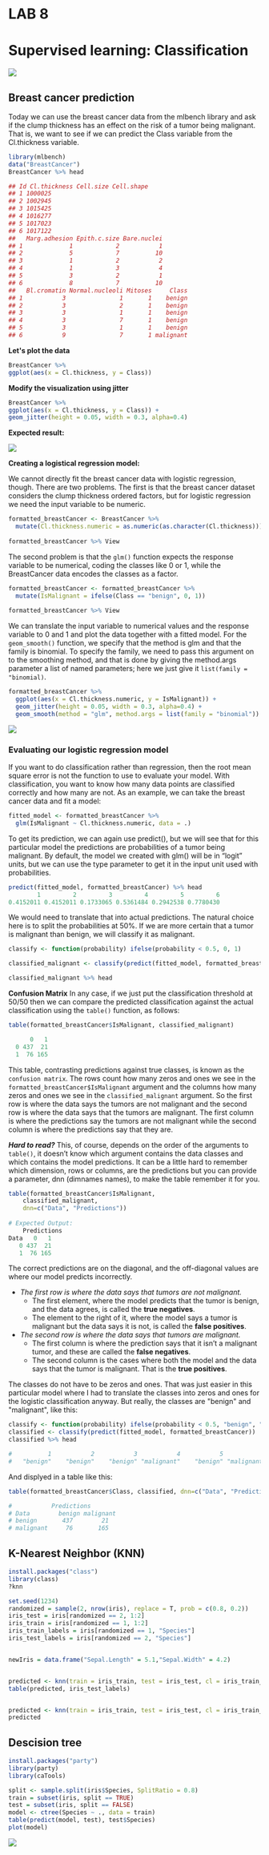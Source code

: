 # LAB 8


# Supervised learning: Classification

![](https://i.imgur.com/HuwRXhp.png)

## Breast cancer prediction
Today we can use the breast cancer data from the mlbench library and ask if the clump thickness has an effect on the risk of a tumor being malignant. That is, we want to see if we can predict the Class variable from the Cl.thickness variable. 

```R
library(mlbench)
data("BreastCancer")
BreastCancer %>% head

## Id Cl.thickness Cell.size Cell.shape
## 1 1000025
## 2 1002945
## 3 1015425
## 4 1016277
## 5 1017023
## 6 1017122
##   Marg.adhesion Epith.c.size Bare.nuclei
## 1             1            2           1
## 2             5            7          10
## 3             1            2           2
## 4             1            3           4
## 5             3            2           1
## 6             8            7          10
##   Bl.cromatin Normal.nucleoli Mitoses     Class
## 1           3               1       1    benign
## 2           3               2       1    benign
## 3           3               1       1    benign
## 4           3               7       1    benign
## 5           3               1       1    benign
## 6           9               7       1 malignant
```

**Let's plot the data**

```R
BreastCancer %>%
ggplot(aes(x = Cl.thickness, y = Class))
```

**Modify the visualization using jitter**
```R
BreastCancer %>%
ggplot(aes(x = Cl.thickness, y = Class)) + 
geom_jitter(height = 0.05, width = 0.3, alpha=0.4)
```
**Expected result:**

![](https://i.imgur.com/qsmg4av.png)


**Creating a logistical regression model:**

We cannot directly fit the breast cancer data with logistic regression, though. There are two problems. The first is that the breast cancer dataset considers the clump thickness ordered factors, but for logistic regression we need the input variable to be numeric. 

```R
formatted_breastCancer <- BreastCancer %>%
  mutate(Cl.thickness.numeric = as.numeric(as.character(Cl.thickness)))
  
formatted_breastCancer %>% View
```

The second problem is that the `glm()` function expects the response variable to be numerical, coding the classes like 0 or 1, while the BreastCancer data encodes the classes as a factor.


```R
formatted_breastCancer <- formatted_breastCancer %>%
  mutate(IsMalignant = ifelse(Class == "benign", 0, 1))
  
formatted_breastCancer %>% View
```

We can translate the input variable to numerical values and the response variable to 0 and 1 and plot the data together with a fitted model. For the `geom_smooth()` function, we specify that the method is glm and that the family is binomial. To specify the family, we need to pass this argument on to the smoothing method, and that is done by giving the method.args parameter a list of named parameters; here we just give it `list(family = "binomial)`.


```R
formatted_breastCancer %>%
  ggplot(aes(x = Cl.thickness.numeric, y = IsMalignant)) +
  geom_jitter(height = 0.05, width = 0.3, alpha=0.4) + 
  geom_smooth(method = "glm", method.args = list(family = "binomial"))
```

![](https://i.imgur.com/yTN7kmC.png)

### Evaluating our logistic regression model

If you want to do classification rather than regression, then the root mean square error is not the function to use to evaluate your model. With classification, you want to know how many data points are classified correctly and how many are not.
As an example, we can take the breast cancer data and fit a model:

```R
fitted_model <- formatted_breastCancer %>%
  glm(IsMalignant ~ Cl.thickness.numeric, data = .)
```
To get its prediction, we can again use predict(), but we will see that for this particular model the predictions are probabilities of a tumor being malignant. By default, the model we created with glm() will be in “logit” units, but we can use the type parameter to get it in the input unit used with probabilities.

```R
predict(fitted_model, formatted_breastCancer) %>% head
        1         2         3         4         5         6 
0.4152011 0.4152011 0.1733065 0.5361484 0.2942538 0.7780430 
```

We would need to translate that into actual predictions. The natural choice here is to split the probabilities at 50%. If we are more certain that a tumor is malignant than benign, we will classify it as malignant.

```R
classify <- function(probability) ifelse(probability < 0.5, 0, 1)

classified_malignant <- classify(predict(fitted_model, formatted_breastCancer))

classified_malignant %>% head
```

**Confusion Matrix**
In any case, if we just put the classification threshold at 50/50 then we can compare the predicted classification against the actual classification using the `table()` function, as follows:

```R
table(formatted_breastCancer$IsMalignant, classified_malignant)

      0   1
  0 437  21
  1  76 165
```

This table, contrasting predictions against true classes, is known as the `confusion matrix`. The rows count how many zeros and ones we see in the `formatted_breastCancer$IsMalignant` argument and the columns how many zeros and ones we see in the `classified_malignant` argument. So the first row is where the data says the tumors are not malignant and the second row is where the data says that the tumors are malignant. The first column is where the predictions say the tumors are not malignant while the second column is where the predictions say that they are.

**_Hard to read?_**
This, of course, depends on the order of the arguments to `table()`, it doesn’t know which argument contains the data classes and which contains the model predictions. It can be a little hard to remember which dimension, rows or columns, are the predictions but you can provide a parameter, dnn (dimnames names), to make the table remember it for you.

```R
table(formatted_breastCancer$IsMalignant, 
    classified_malignant, 
    dnn=c("Data", "Predictions"))
    
# Expected Output:
    Predictions
Data   0   1
   0 437  21
   1  76 165
```

The correct predictions are on the diagonal, and the off-diagonal values are where our model predicts incorrectly.
* _The first row is where the data says that tumors are not malignant._ 
    * The first element, where the model predicts that the tumor is benign, and the data agrees, is called the **true negatives**. 
    * The element to the right of it, where the model says a tumor is malignant but the data says it is not, is called the **false positives**.
* _The second row is where the data says that tumors are malignant._ 
    * The first column is where the prediction says that it isn’t a malignant tumor, and these are called the **false negatives**. 
    * The second column is the cases where both the model and the data says that the tumor is malignant. That is the **true positives**.

The classes do not have to be zeros and ones. That was just easier in this particular model where I had to translate the classes into zeros and ones for the logistic classification anyway. But really, the classes are "benign" and "malignant", like this:

```R
classify <- function(probability) ifelse(probability < 0.5, "benign", "malignant")
classified <- classify(predict(fitted_model, formatted_breastCancer))
classified %>% head

#          1           2           3           4           5           6 
#   "benign"    "benign"    "benign" "malignant"    "benign" "malignant"
```

And displyed in a table like this:

```R
table(formatted_breastCancer$Class, classified, dnn=c("Data", "Predictions"))

#           Predictions
# Data        benign malignant
# benign       437        21
# malignant     76       165
```



## K-Nearest Neighbor (KNN)
```R
install.packages("class")
library(class)
?knn
```


```R
set.seed(1234)
randomized = sample(2, nrow(iris), replace = T, prob = c(0.8, 0.2))
iris_test = iris[randomized == 2, 1:2]
iris_train = iris[randomized == 1, 1:2]
iris_train_labels = iris[randomized == 1, "Species"]
iris_test_labels = iris[randomized == 2, "Species"]


newIris = data.frame("Sepal.Length" = 5.1,"Sepal.Width" = 4.2)


predicted <- knn(train = iris_train, test = iris_test, cl = iris_train_labels, k = 3)
table(predicted, iris_test_labels)


predicted <- knn(train = iris_train, test = iris_test, cl = iris_train_labels, k = 3)
predicted
```

## Descision tree

```R
install.packages("party")
library(party)
library(caTools)

split <- sample.split(iris$Species, SplitRatio = 0.8)
train = subset(iris, split == TRUE)
test = subset(iris, split == FALSE)
model <- ctree(Species ~ ., data = train)
table(predict(model, test), test$Species)
plot(model)
```

![](https://i.imgur.com/uy0vfuM.png)
